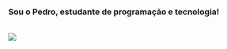 ### Sou o Pedro, estudante de programação e tecnologia!
<div style="display: inline_block"><br>
  <img hight= 30 src="https://cdn.jsdelivr.net/gh/devicons/devicon/icons/c/c-plain.svg"</>


